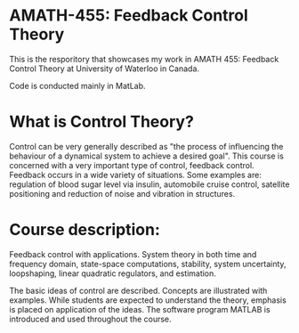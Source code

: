 # AMATH-455: Feedback Control Theory

This is the resporitory that showcases my work in AMATH 455: Feedback Control Theory at University of Waterloo in Canada.

Code is conducted mainly in MatLab.

# What is Control Theory?

Control can be very generally described as "the process of influencing the behaviour of a dynamical system to achieve a desired goal". This course is concerned with a very important type of control, feedback control. Feedback occurs in a wide variety of situations. Some examples are: regulation of blood sugar level via insulin, automobile cruise control, satellite positioning and reduction of noise and vibration in structures.

# Course description:

Feedback control with applications. System theory in both time and frequency domain, state-space computations, stability, system uncertainty, loopshaping, linear quadratic regulators, and estimation. 

The basic ideas of control are described. Concepts are illustrated with examples. While students are expected to understand the theory, emphasis is placed on application of the ideas. The software program MATLAB is introduced and used throughout the course.
